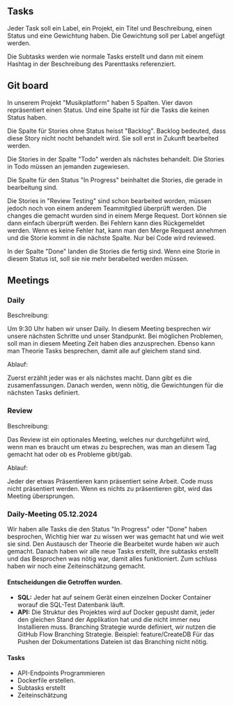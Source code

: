 ## Tasks
Jeder Task soll ein Label, ein Projekt, ein Titel und Beschreibung, einen Status und eine Gewichtung haben. Die Gewichtung soll per Label angefügt werden.

Die Subtasks werden wie normale Tasks erstellt und dann mit einem Hashtag in der Beschreibung des Parenttasks referenziert. 

## Git board
In unserem Projekt "Musikplatform" haben 5 Spalten. Vier davon repräsentiert einen Status.
Und eine Spalte ist für die Tasks die keinen Status haben. 

Die Spalte für Stories ohne Status heisst "Backlog". 
Backlog bedeuted, dass diese Story nicht nocht behandelt wird. Sie soll erst in Zukunft bearbeited werden.

Die Stories in der Spalte "Todo" werden als nächstes behandelt. Die Stories in Todo müssen an jemanden zugewiesen.

Die Spalte für den Status "In Progress" beinhaltet die Stories, die gerade in bearbeitung sind. 

Die Stories in "Review Testing" sind schon bearbeited worden, müssen jedoch noch von einem anderem Teammitglied überprüft werden. 
Die changes die gemacht wurden sind in einem Merge Request. Dort können sie dann einfach überprüft werden.
Bei Fehlern kann dies Rückgemeldet werden. Wenn es keine Fehler hat, kann man den Merge Request annehmen und die Storie kommt in die nächste Spalte.
Nur bei Code wird reviewed. 

In der Spalte "Done" landen die Stories die fertig sind. Wenn eine Storie in diesem Status ist, soll sie nie mehr berabeited werden müssen.

## Meetings
### Daily
Beschreibung:

Um 9:30 Uhr haben wir unser Daily. In diesem Meeting besprechen wir unsere nächsten Schritte und unser Standpunkt. Bei möglichen Problemen,
soll man in diesem Meeting Zeit haben dies anzusprechen. Ebenso kann man Theorie Tasks besprechen, damit alle auf gleichem stand sind.

Ablauf:

Zuerst erzählt jeder was er als nächstes macht. Dann gibt es die zusamenfassungen. Danach werden, wenn nötig, die Gewichtungen für die nächsten Tasks definiert. 

### Review
Beschreibung:

Das Review ist ein optionales Meeting, welches nur durchgeführt wird, wenn man es braucht um etwas zu besprechen, was man an diesem Tag gemacht hat oder ob es Probleme gibt/gab.

Ablauf:

Jeder der etwas Präsentieren kann präsentiert seine Arbeit. Code muss nicht präsentiert werden. Wenn es nichts zu präsentieren gibt, wird das Meeting übersprungen.

### Daily-Meeting 05.12.2024

Wir haben alle Tasks die den Status "In Progress" oder "Done" haben besprochen, Wichtig hier war zu wissen wer was gemacht hat und wie weit sie sind. Den Austausch der Theorie die Bearbeitet wurde haben wir auch gemacht. Danach haben wir alle neue Tasks erstellt, ihre subtasks erstellt und das Besprochen was nötig war, damit alles funktioniert. Zum schluss haben wir noch eine Zeiteinschätzung gemacht.

#### Entscheidungen die Getroffen wurden.
- **SQL:** Jeder hat auf seinem Gerät einen einzelnen Docker Container worauf die SQL-Test Datenbank läuft.
- **API:** Die Struktur des Projektes wird auf Docker gepusht damit, jeder den gleichen Stand der Applikation hat und die nicht immer neu Installieren muss.
Branching Strategie wurde definiert, wir nutzen die GitHub Flow Branching Strategie. Beispiel: feature/CreateDB
Für das Pushen der Dokumentations Dateien ist das Branching nicht nötig.
#### Tasks
- API-Endpoints Programmieren
- Dockerfile erstellen.
- Subtasks erstellt
- Zeiteinschätzung
